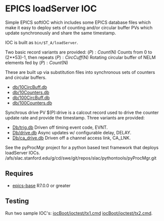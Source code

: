 EPICS loadServer IOC
=========================================

Simple EPICS softIOC which includes some EPICS database files
which make it easy to deploy sets of counting and/or circular buffer
PVs which update synchronously and share the same timestamp.

IOC is built as `bin/$T_A/loadServer`.

Two basic record variants are provided:
	$(P):Count$(N)		Counts from 0 to (2**53)-1, then repeats
	$(P):CircCuff$(N)	Rotating circular buffer of NELM elements fed by $(P):Count($N)

These are built up via substitution files into synchronous sets of counters and circular buffers.
*	[db/10CircBuff.db](db/10CircBuff.db)
*	[db/10Counters.db](db/10Counters.db)
*	[db/100CircBuff.db](db/100CircBuff.db)
*	[db/100Counters.db](db/100Counters.db)

Synchrous drive PV $(P):drive is a calcout record used to
drive the counter update rate and provide the timestamp.
Three variants are provided:

*	[Db/trig.db](Db/trig.db)  Driven off timing event code, EVNT.
*	[Db/drive.db](Db/drive.db) Async updates w/ configurable delay, DELAY.
*	[Db/ca_drive.db](Db/ca_drive.db) Driven off a channel access link, CA_LNK.

See the pyProcMgr project for a python based test framework that deploys loadServer IOCs.
/afs/slac.stanford.edu/g/cd/swe/git/repos/slac/pythontools/pyProcMgr.git

Requires
--------

* [epics-base](https://github.com/epics-base/epics-base) R7.0.0 or greater

Testing
-------

Run two sample IOC's:
[iocBoot/ioctest/tx1.cmd](iocBoot/ioctest/tx1.cmd)
[iocBoot/ioctest/tx2.cmd](iocBoot/ioctest/tx2.cmd).


